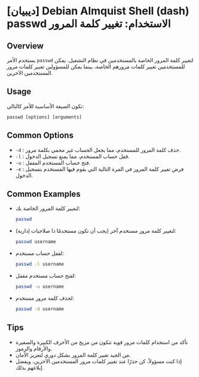 # [ديبيان] Debian Almquist Shell (dash) passwd الاستخدام: تغيير كلمة المرور

## Overview
يستخدم الأمر `passwd` لتغيير كلمة المرور الخاصة بالمستخدمين في نظام التشغيل. يمكن للمستخدمين تغيير كلمات مرورهم الخاصة، بينما يمكن للمسؤولين تغيير كلمات مرور المستخدمين الآخرين.

## Usage
تكون الصيغة الأساسية للأمر كالتالي:
```
passwd [options] [arguments]
```

## Common Options
- `-d` : حذف كلمة المرور للمستخدم، مما يجعل الحساب غير محمي بكلمة مرور.
- `-l` : قفل حساب المستخدم، مما يمنع تسجيل الدخول.
- `-u` : فتح حساب المستخدم المقفل.
- `-e` : فرض تغيير كلمة المرور في المرة التالية التي يقوم فيها المستخدم بتسجيل الدخول.

## Common Examples
- لتغيير كلمة المرور الخاصة بك:
  ```bash
  passwd
  ```

- لتغيير كلمة مرور مستخدم آخر (يجب أن تكون مستخدمًا ذا صلاحيات إدارية):
  ```bash
  passwd username
  ```

- لقفل حساب مستخدم:
  ```bash
  passwd -l username
  ```

- لفتح حساب مستخدم مقفل:
  ```bash
  passwd -u username
  ```

- لحذف كلمة مرور مستخدم:
  ```bash
  passwd -d username
  ```

## Tips
- تأكد من استخدام كلمات مرور قوية تتكون من مزيج من الأحرف الكبيرة والصغيرة والأرقام والرموز.
- من الجيد تغيير كلمة المرور بشكل دوري لتعزيز الأمان.
- إذا كنت مسؤولاً، كن حذرًا عند تغيير كلمات مرور المستخدمين الآخرين، ويفضل إبلاغهم بذلك.